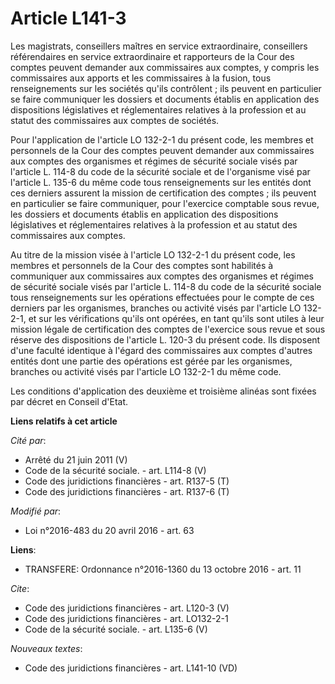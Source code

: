 # Article L141-3

Les magistrats, conseillers maîtres en service extraordinaire, conseillers référendaires en service extraordinaire et
rapporteurs de la Cour des comptes peuvent demander aux commissaires aux comptes, y compris les commissaires aux apports et
les commissaires à la fusion, tous renseignements sur les sociétés qu'ils contrôlent ; ils peuvent en particulier se faire
communiquer les dossiers et documents établis en application des dispositions législatives et réglementaires relatives à la
profession et au statut des commissaires aux comptes de sociétés. 

Pour l'application de l'article LO 132-2-1 du présent code, les membres et personnels de la Cour des comptes peuvent demander
aux commissaires aux comptes des organismes et régimes de sécurité sociale visés par l'article L. 114-8 du code de la
sécurité sociale et de l'organisme visé par l'article L. 135-6 du même code tous renseignements sur les entités dont ces
derniers assurent la mission de certification des comptes ; ils peuvent en particulier se faire communiquer, pour l'exercice
comptable sous revue, les dossiers et documents établis en application des dispositions législatives et réglementaires
relatives à la profession et au statut des commissaires aux comptes. 

Au titre de la mission visée à l'article LO 132-2-1 du présent code, les membres et personnels de la Cour des comptes sont
habilités à communiquer aux commissaires aux comptes des organismes et régimes de sécurité sociale visés par l'article L.
114-8 du code de la sécurité sociale tous renseignements sur les opérations effectuées pour le compte de ces derniers par les
organismes, branches ou activité visés par l'article LO 132-2-1, et sur les vérifications qu'ils ont opérées, en tant qu'ils
sont utiles à leur mission légale de certification des comptes de l'exercice sous revue et sous réserve des dispositions de
l'article L. 120-3 du présent code. Ils disposent d'une faculté identique à l'égard des commissaires aux comptes d'autres
entités dont une partie des opérations est gérée par les organismes, branches ou activité visés par l'article LO 132-2-1 du
même code. 

Les conditions d'application des deuxième et troisième alinéas sont fixées par décret en Conseil d'Etat.

**Liens relatifs à cet article**

_Cité par_:

  - Arrêté du 21 juin 2011 (V)
  - Code de la sécurité sociale. - art. L114-8 (V)
  - Code des juridictions financières - art. R137-5 (T)
  - Code des juridictions financières - art. R137-6 (T)

_Modifié par_:

  - Loi n°2016-483 du 20 avril 2016 - art. 63

**Liens**:

  - TRANSFERE: Ordonnance n°2016-1360 du 13 octobre 2016 - art. 11

_Cite_:

  - Code des juridictions financières - art. L120-3 (V)
  - Code des juridictions financières - art. LO132-2-1
  - Code de la sécurité sociale. - art. L135-6 (V)

_Nouveaux textes_:

  - Code des juridictions financières - art. L141-10 (VD)
